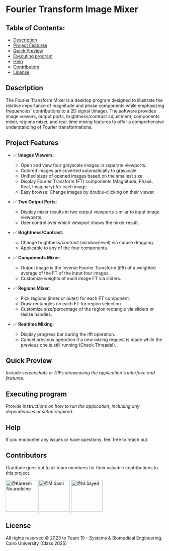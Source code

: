 # Fourier Transform Image Mixer

## Table of Contents:
- [Description](#description)
- [Project Features](#project-features)
- [Quick Preview](#quick-preview)
- [Executing program](#executing-program)
- [Help](#help)
- [Contributors](#contributors)
- [License](#license)

## Description

The Fourier Transform Mixer is a desktop program designed to illustrate the relative importance of magnitude and phase components while emphasizing frequencies' contributions to a 2D signal (image). The software provides image viewers, output ports, brightness/contrast adjustment, components mixer, regions mixer, and real-time mixing features to offer a comprehensive understanding of Fourier transformations.

## Project Features

- :white_check_mark: **Images Viewers**:
  - Open and view four grayscale images in separate viewports.
  - Colored images are coverted automatically to grayscale.
  - Unified sizes of opened images based on the smallest size.
  - Display Fourier Transform (FT) components (Magnitude, Phase, Real, Imaginary) for each image.
  - Easy browse: Change images by double-clicking on their viewer.

- :white_check_mark: **Two Output Ports**:
  - Display mixer results in two output viewports similar to input image viewports.
  - User control over which viewport shows the mixer result.

- :white_check_mark: **Brightness/Contrast**:
  - Change brightness/contrast (window/level) via mouse dragging.
  - Applicable to any of the four components.

- :white_check_mark: **Components Mixer**:
  - Output image is the Inverse Fourier Transform (ifft) of a weighted average of the FT of the input four images.
  - Customize weights of each image FT via sliders.

- :white_check_mark: **Regions Mixer**:
  - Pick regions (inner or outer) for each FT component.
  - Draw rectangles on each FT for region selection.
  - Customize size/percentage of the region rectangle via sliders or resize handles.

- :white_check_mark: **Realtime Mixing**:
  - Display progress bar during the ifft operation.
  - Cancel previous operation if a new mixing request is made while the previous one is still running (Check Threads!).

## Quick Preview

*Include screenshots or GIFs showcasing the application's interface and features.*

## Executing program

*Provide instructions on how to run the application, including any dependencies or setup required.*

## Help

If you encounter any issues or have questions, feel free to reach out.

## Contributors

Gratitude goes out to all team members for their valuable contributions to this project.

<div align="left">
  <a href="https://github.com/cln-Kafka">
    <img src="https://avatars.githubusercontent.com/u/100665578?v=4" width="100px" alt="@Kareem Noureddine">
  </a>
  <a href="https://github.com/1MuhammadSami1">
    <img src="https://avatars.githubusercontent.com/u/139786587?v=4" width="100px" alt="@M.Sami">
  </a>
  <a href="https://github.com/MohamedSayedDiab">
    <img src="https://avatars.githubusercontent.com/u/90231744?v=4" width="100px" alt="@M.Sayed">
  </a>
</div>

## License

All rights reserved © 2023 to Team 19 - Systems & Biomedical Engineering, Cairo University (Class 2025)
